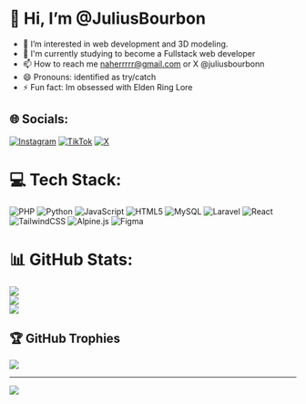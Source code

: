 # 👋 Hi, I’m @JuliusBourbon
- 👀 I’m interested in web development and 3D modeling.
- 🌱 I'm currently studying to become a Fullstack web developer
- 📫 How to reach me naherrrrr@gmail.com or X @juliusbourbonn
- 😄 Pronouns: identified as try/catch
- ⚡ Fun fact: Im obsessed with Elden Ring Lore



## 🌐 Socials:
[![Instagram](https://img.shields.io/badge/Instagram-%23E4405F.svg?logo=Instagram&logoColor=white)](https://instagram.com/sbjibo) [![TikTok](https://img.shields.io/badge/TikTok-%23000000.svg?logo=TikTok&logoColor=white)](https://tiktok.com/@bourbonnnnnn) [![X](https://img.shields.io/badge/X-black.svg?logo=X&logoColor=white)](https://x.com/juliusbourbonn) 

# 💻 Tech Stack:
![PHP](https://img.shields.io/badge/php-%23777BB4.svg?style=for-the-badge&logo=php&logoColor=white) ![Python](https://img.shields.io/badge/python-3670A0?style=for-the-badge&logo=python&logoColor=ffdd54) ![JavaScript](https://img.shields.io/badge/javascript-%23323330.svg?style=for-the-badge&logo=javascript&logoColor=%23F7DF1E) ![HTML5](https://img.shields.io/badge/html5-%23E34F26.svg?style=for-the-badge&logo=html5&logoColor=white) ![MySQL](https://img.shields.io/badge/mysql-4479A1.svg?style=for-the-badge&logo=mysql&logoColor=white) ![Laravel](https://img.shields.io/badge/laravel-%23FF2D20.svg?style=for-the-badge&logo=laravel&logoColor=white) ![React](https://img.shields.io/badge/react-%2320232a.svg?style=for-the-badge&logo=react&logoColor=%2361DAFB) ![TailwindCSS](https://img.shields.io/badge/tailwindcss-%2338B2AC.svg?style=for-the-badge&logo=tailwind-css&logoColor=white) ![Alpine.js](https://img.shields.io/badge/alpinejs-white.svg?style=for-the-badge&logo=alpinedotjs&logoColor=%238BC0D0) ![Figma](https://img.shields.io/badge/figma-%23F24E1E.svg?style=for-the-badge&logo=figma&logoColor=white)
# 📊 GitHub Stats:
![](https://github-readme-stats.vercel.app/api?username=JuliusBourbon&theme=merko&hide_border=true&include_all_commits=true&count_private=true)<br/>
![](https://nirzak-streak-stats.vercel.app/?user=JuliusBourbon&theme=merko&hide_border=false)<br/>
![](https://github-readme-stats.vercel.app/api/top-langs/?username=JuliusBourbon&theme=merko&hide_border=true&include_all_commits=true&count_private=true&layout=compact)

## 🏆 GitHub Trophies
![](https://github-profile-trophy.vercel.app/?username=JuliusBourbon&theme=tokyonight&no-frame=true&no-bg=false&margin-w=4)

---
[![](https://visitcount.itsvg.in/api?id=JuliusBourbon&icon=5&color=4)](https://visitcount.itsvg.in)

<!-- Proudly created with GPRM ( https://gprm.itsvg.in ) -->

